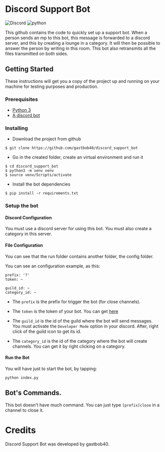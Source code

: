 # Discord Support Bot

![Discord](https://img.shields.io/badge/Discord-project-brightgreen)
![python](https://img.shields.io/badge/Language-Python-blueviolet)

This github contains the code to quickly set up a support bot. When a person sends an mp to this bot, this message is forwarded to a discord server, and this by creating a lounge in a category. It will then be possible to answer the person by writing in this room. This bot also retransmits all the files transmitted on both sides.

## Getting Started

These instructions will get you a copy of the project up and running on your machine for testing purposes and production.

### Prerequisites

- [Python 3](https://www.python.org/)
- [A discord bot](https://discordapp.com/developers/applications/)

### Installing

- Download the project from github

```
$ git clone https://github.com/gastbob40/discord_support_bot
```

- Go in the created folder, create an virtual environment and run it

```
$ cd discord_support_bot
$ python3 -m venv venv
$ source venv/Scripts/activate
```

- Install the bot dependencies

```
$ pip install -r requirements.txt
```

### Setup the bot

#### Discord Configuration

You must use a discord server for using this bot. You must also create a category in this server.

#### File Configuration

You can see that the run folder contains another folder, the config folder.

You can see an configuration example, as this:

```
prefix: '?'
token: ~

guild_id: ~
category_id: ~
```

- The `prefix` is the prefix for trigger the bot (for close channels).

- The `token` is the token of your bot. You can get [here](https://discordapp.com/developers/applications/)

- The `guild_id` is the id of the guild where the bot will send messages. You must activate the `Developer Mode` option in your discord. After, right click of the guild icon to get its id.

- The `category_id` is the id of the category where the bot will create channels. You can get it by right clicking on a category.

#### Run the Bot

You will have just to start the bot, by tapping:

```
python index.py
```

## Bot's Commands.

This bot doesn't have much command. You can just type `[prefix]close` in a channel to close it.

# Credits

Discord Support Bot was developed by gastbob40.